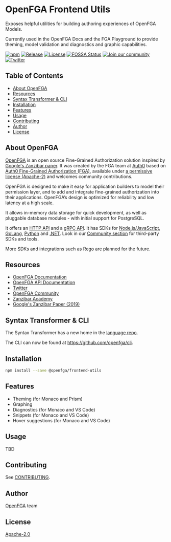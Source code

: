 # OpenFGA Frontend Utils

Exposes helpful utilities for building authoring experiences of OpenFGA Models.

Currently used in the OpenFGA Docs and the FGA Playground to provide theming, model validation and diagnostics and graphic capabilities.

[![npm](https://img.shields.io/npm/v/@openfga/frontend-utils.svg?style=flat)](https://www.npmjs.com/package/@openfga/frontend-utils)
[![Release](https://img.shields.io/github/v/release/openfga/frontend-utils?sort=semver&color=green)](https://github.com/openfga/frontend-utils/releases)
[![License](https://img.shields.io/badge/License-Apache_2.0-blue.svg)](./LICENSE)
[![FOSSA Status](https://app.fossa.com/api/projects/custom%2B4989%2Fgithub.com%2Fopenfga%2Ffrontend-utils.svg?type=shield)](https://app.fossa.com/reports/fb48e89d-655d-4656-8c7d-4eaa77e19e72)
[![Join our community](https://img.shields.io/badge/slack-cncf_%23openfga-40abb8.svg?logo=slack)](https://openfga.dev/community)
[![Twitter](https://img.shields.io/twitter/follow/openfga?color=%23179CF0&logo=twitter&style=flat-square "@openfga on Twitter")](https://twitter.com/openfga)

## Table of Contents

- [About OpenFGA](#about-openfga)
- [Resources](#resources)
- [Syntax Transformer & CLI](#syntax-transformer--cli)
- [Installation](#installation)
- [Features](#features)
- [Usage](#usage)
- [Contributing](#contributing)
- [Author](#author)
- [License](#license)

## About OpenFGA

[OpenFGA](https://openfga.dev) is an open source Fine-Grained Authorization solution inspired by [Google's Zanzibar paper](https://research.google/pubs/pub48190/). It was created by the FGA team at [Auth0](https://auth0.com) based on [Auth0 Fine-Grained Authorization (FGA)](https://fga.dev), available under [a permissive license (Apache-2)](https://github.com/openfga/rfcs/blob/main/LICENSE) and welcomes community contributions.

OpenFGA is designed to make it easy for application builders to model their permission layer, and to add and integrate fine-grained authorization into their applications. OpenFGA’s design is optimized for reliability and low latency at a high scale.

It allows in-memory data storage for quick development, as well as pluggable database modules - with initial support for PostgreSQL.

It offers an [HTTP API](https://openfga.dev/api/service) and a [gRPC API](https://buf.build/openfga/api/file/main:openfga/v1/openfga_service.proto). It has SDKs for [Node.js/JavaScript](https://www.npmjs.com/package/@openfga/sdk), [GoLang](https://github.com/openfga/go-sdk), [Python](https://github.com/openfga/python-sdk) and [.NET](https://www.nuget.org/packages/OpenFga.Sdk). Look in our [Community section](https://github.com/openfga/community#community-projects) for third-party SDKs and tools.

More SDKs and integrations such as Rego are planned for the future.

## Resources

- [OpenFGA Documentation](https://openfga.dev/docs)
- [OpenFGA API Documentation](https://openfga.dev/api)
- [Twitter](https://twitter.com/openfga)
- [OpenFGA Community](https://openfga.dev/community)
- [Zanzibar Academy](https://zanzibar.academy)
- [Google's Zanzibar Paper (2019)](https://research.google/pubs/pub48190/)

## Syntax Transformer & CLI

The Syntax Transformer has a new home in the [language repo](https://github.com/openfga/language).

The CLI can now be found at https://github.com/openfga/cli.

## Installation

```bash
npm install --save @openfga/frontend-utils
```

## Features

- Theming (for Monaco and Prism)
- Graphing
- Diagnostics (for Monaco and VS Code)
- Snippets (for Monaco and VS Code)
- Hover suggestions (for Monaco and VS Code)

## Usage

TBD

## Contributing

See [CONTRIBUTING](https://github.com/openfga/.github/blob/main/CONTRIBUTING.md).

## Author
[OpenFGA](https://openfga.dev) team

## License
[Apache-2.0](./LICENSE)
